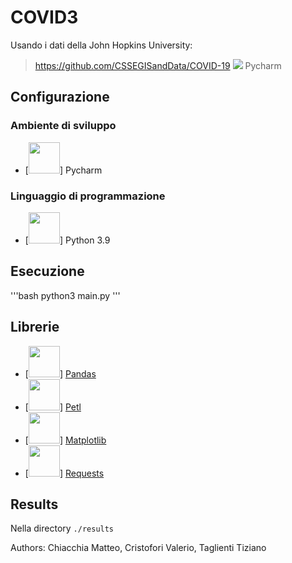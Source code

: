 # COVID3
Usando i dati della John Hopkins University:
> https://github.com/CSSEGISandData/COVID-19
<img src="https://encrypted-tbn0.gstatic.com/images?q=tbn:ANd9GcTi8bE4ncbqUYBr0KHcytPmh3cCgWe7ghWyBoXCn3FMMTkrlxQo-t50JA-yeEDWQEsOyAg&amp;amp;usqp=CAU" > Pycharm

## Configurazione
### Ambiente di sviluppo

- [<img src="https://encrypted-tbn0.gstatic.com/images?q=tbn:ANd9GcTi8bE4ncbqUYBr0KHcytPmh3cCgWe7ghWyBoXCn3FMMTkrlxQo-t50JA-yeEDWQEsOyAg&amp;amp;usqp=CAU" width=50px>] Pycharm

### Linguaggio di programmazione
- [<img src="https://upload.wikimedia.org/wikipedia/commons/thumb/c/c3/Python-logo-notext.svg/2048px-Python-logo-notext.svg.png" width=50px>] Python 3.9

## Esecuzione
'''bash
python3 main.py
'''

## Librerie
- [<img src="https://upload.wikimedia.org/wikipedia/commons/thumb/2/22/Pandas_mark.svg/1200px-Pandas_mark.svg.png" width=50px>] [Pandas](https://pandas.pydata.org/)
- [<img src="https://raw.githubusercontent.com/fsproru/petl/master/logo.png" width=50px>] [Petl](https://petl.readthedocs.io/en/stable/)
- [<img src="https://matplotlib.org/_static/logo2_compressed.svg" width=50px>] [Matplotlib](https://matplotlib.org/)
- [<img src="https://docs.python-requests.org/projects/it/it/latest/_static/requests-sidebar.png" width=50px>] [Requests](https://docs.python-requests.org/en/master/)


## Results
Nella directory `./results`

Authors: Chiacchia Matteo, Cristofori Valerio, Taglienti Tiziano